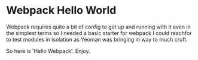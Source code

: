 # Webpack Hello World

Webpack requires quite a bit of config to get up and running with it even in the simplest terms
so I needed a basic starter for webpack I could reachfor to test modules in isolation as Yeoman was
bringing in way to much cruft.

So here is 'Hello Webpack'. Enjoy.
